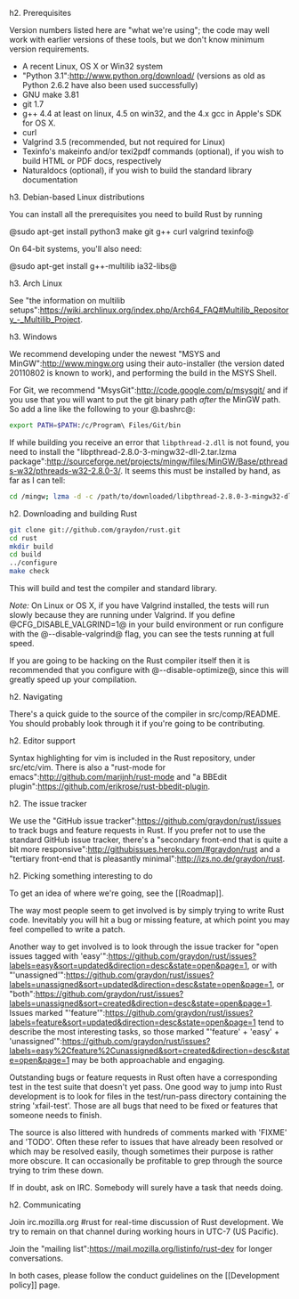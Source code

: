 h2. Prerequisites

Version numbers listed here are "what we're using"; the code may well work with earlier versions of these tools, but we don't know minimum version requirements.

* A recent Linux, OS X or Win32 system
* "Python 3.1":http://www.python.org/download/ (versions as old as Python 2.6.2 have also been used successfully)
* GNU make 3.81
* git 1.7
* g++ 4.4 at least on linux, 4.5 on win32, and the 4.x gcc in Apple's SDK for OS X.
* curl
* Valgrind 3.5 (recommended, but not required for Linux)
* Texinfo's makeinfo and/or texi2pdf commands (optional), if you wish to build HTML or PDF docs, respectively
* Naturaldocs (optional), if you wish to build the standard library documentation

h3. Debian-based Linux distributions

You can install all the prerequisites you need to build Rust by running

@sudo apt-get install python3 make git g++ curl valgrind texinfo@

On 64-bit systems, you'll also need: 

@sudo apt-get install g++-multilib ia32-libs@

h3. Arch Linux

See "the information on multilib setups":https://wiki.archlinux.org/index.php/Arch64_FAQ#Multilib_Repository_-_Multilib_Project.

h3. Windows

We recommend developing under the newest "MSYS and MinGW":http://www.mingw.org using their auto-installer (the version dated 20110802 is known to work), and performing the build in the MSYS Shell.

For Git, we recommend "MsysGit":http://code.google.com/p/msysgit/ and if you use that you will want to put the git binary path *after* the MinGW path. So add a line like the following to your @.bashrc@:

```sh
export PATH=$PATH:/c/Program\ Files/Git/bin
```

If while building you receive an error that `libpthread-2.dll` is not found, you need to install the "libpthread-2.8.0-3-mingw32-dll-2.tar.lzma package":http://sourceforge.net/projects/mingw/files/MinGW/Base/pthreads-w32/pthreads-w32-2.8.0-3/.  It seems this must be installed by hand, as far as I can tell:

```sh
cd /mingw; lzma -d -c /path/to/downloaded/libpthread-2.8.0-3-mingw32-dll-2.tar.lzma | tar xf -
```

h2. Downloading and building Rust

```sh
git clone git://github.com/graydon/rust.git
cd rust
mkdir build
cd build
../configure
make check
```

This will build and test the compiler and standard library.

*Note:* On Linux or OS X, if you have Valgrind installed, the tests will run slowly because they are running under Valgrind. If you define @CFG_DISABLE_VALGRIND=1@ in your build environment or run configure with the @--disable-valgrind@ flag, you can see the tests running at full speed.

If you are going to be hacking on the Rust compiler itself then it is recommended that you configure with @--disable-optimize@, since this will greatly speed up your compilation.

h2. Navigating

There's a quick guide to the source of the compiler in src/comp/README. You should probably look through it if you're going to be contributing.

h2. Editor support

Syntax highlighting for vim is included in the Rust repository, under src/etc/vim. There is also a "rust-mode for emacs":http://github.com/marijnh/rust-mode and "a BBEdit plugin":https://github.com/erikrose/rust-bbedit-plugin.

h2. The issue tracker

We use the "GitHub issue tracker":https://github.com/graydon/rust/issues to track bugs and feature requests in Rust.  If you prefer not to use the standard GitHub issue tracker, there's a "secondary front-end that is quite a bit more responsive":http://githubissues.heroku.com/#graydon/rust and a "tertiary front-end that is pleasantly minimal":http://izs.no.de/graydon/rust.

h2. Picking something interesting to do

To get an idea of where we're going, see the [[Roadmap]].

The way most people seem to get involved is by simply trying to write Rust code. Inevitably you will hit a bug or missing feature, at which point you may feel compelled to write a patch.

Another way to get involved is to look through the issue tracker for "open issues tagged with 'easy'":https://github.com/graydon/rust/issues?labels=easy&sort=updated&direction=desc&state=open&page=1, or with "'unassigned'":https://github.com/graydon/rust/issues?labels=unassigned&sort=updated&direction=desc&state=open&page=1, or "both":https://github.com/graydon/rust/issues?labels=unassigned&sort=created&direction=desc&state=open&page=1. Issues marked "'feature'":https://github.com/graydon/rust/issues?labels=feature&sort=updated&direction=desc&state=open&page=1 tend to describe the most interesting tasks, so those marked "'feature' + 'easy' + 'unassigned'":https://github.com/graydon/rust/issues?labels=easy%2Cfeature%2Cunassigned&sort=created&direction=desc&state=open&page=1 may be both approachable and engaging.

Outstanding bugs or feature requests in Rust often have a corresponding test in the test suite that doesn't yet pass.  One good way to jump into Rust development is to look for files in the test/run-pass directory containing the string 'xfail-test'.  Those are all bugs that need to be fixed or features that someone needs to finish.

The source is also littered with hundreds of comments marked with 'FIXME' and 'TODO'. Often these refer to issues that have already been resolved or which may be resolved easily, though sometimes their purpose is rather more obscure. It can occasionally be profitable to grep through the source trying to trim these down.

If in doubt, ask on IRC. Somebody will surely have a task that needs doing.

h2. Communicating

Join irc.mozilla.org #rust for real-time discussion of Rust development.  We try to remain on that channel during working hours in UTC-7 (US Pacific).

Join the "mailing list":https://mail.mozilla.org/listinfo/rust-dev for longer conversations.

In both cases, please follow the conduct guidelines on the [[Development policy]] page.